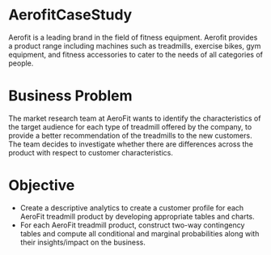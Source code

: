 # AerofitCaseStudy
Aerofit is a leading brand in the field of fitness equipment. Aerofit provides a product range including machines such as treadmills, exercise bikes, gym equipment, and fitness accessories to cater to the needs of all categories of people.

# Business Problem
The market research team at AeroFit wants to identify the characteristics of the target audience for each type of treadmill offered by the company, to provide a better recommendation of the treadmills to the new customers. The team decides to investigate whether there are differences across the product with respect to customer characteristics.

# Objective
 - Create a descriptive analytics to create a customer profile for each AeroFit treadmill product by developing appropriate tables and charts.
 - For each AeroFit treadmill product, construct two-way contingency tables and compute all conditional and marginal probabilities along with their insights/impact on the business.
